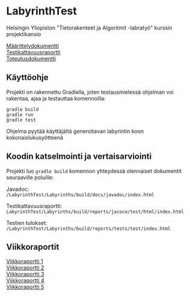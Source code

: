 # LabyrinthTest
Helsingin Yliopiston "Tietorakenteet ja Algoritmit -labratyö" kurssin projektikansio

[Määrittelydokumentti](https://github.com/leopekkas/LabyrinthTest/blob/main/dokumentaatio/maarittelydokumentti.md)  
[Testikattavuusraportti](https://github.com/leopekkas/LabyrinthTest/blob/main/dokumentaatio/testikattavuus.md)  
[Toteutusdokumentti](https://github.com/leopekkas/LabyrinthTest/blob/main/dokumentaatio/toteutusdokumentti.md)

## Käyttöohje

Projekti on rakennettu Gradlella, joten testausmielessä ohjelman voi rakentaa, ajaa ja 
testauttaa komennoilla:


    gradle build
    gradle run  
    gradle test


Ohjelma pyytää käyttäjältä generoitavan labyrintin koon kokonaislukusyötteenä 


## Koodin katselmointi ja vertaisarviointi

Projekti luo `gradle build` komennon yhteydessä olennaiset dokumentit seuraaville poluille: 

Javadoc:  
`/LabyrinthTest/Labyrinths/build/docs/javadoc/index.html`  

Testikattavuusraportti:  
`LabyrinthTest/Labyrinths/build/reports/jacoco/test/html/index.html` 

Testien tulokset:  
`/LabyrinthTest/Labyrinths/build/reports/tests/test/index.html`


## Viikkoraportit

[Viikkoraportti 1](https://github.com/leopekkas/LabyrinthTest/blob/main/dokumentaatio/viikkoraportti_1.md)  
[Viikkoraportti 2](https://github.com/leopekkas/LabyrinthTest/blob/main/dokumentaatio/viikkoraportti_2.md)  
[Viikkoraportti 3](https://github.com/leopekkas/LabyrinthTest/blob/main/dokumentaatio/viikkoraportti_3.md)  
[Viikkoraportti 4](https://github.com/leopekkas/LabyrinthTest/blob/main/dokumentaatio/viikkoraportti_4.md)  
[Viikkoraportti 5](https://github.com/leopekkas/LabyrinthTest/blob/main/dokumentaatio/viikkoraportti_5.md)
